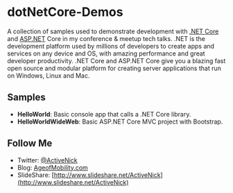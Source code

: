 # dotNetCore-Demos
A collection of samples used to demonstrate development with [.NET Core](https://www.microsoft.com/net) and [ASP.NET](http://www.asp.net/) Core in my conference &amp; meetup tech talks. .NET is the development platform used by millions of developers to create apps and services on any device and OS, with amazing performance and great developer productivity. .NET Core and ASP.NET Core give you a blazing fast open source and modular platform for creating server applications that run on Windows, Linux and Mac.

## Samples
* **HelloWorld**: Basic console app that calls a .NET Core library.
* **HelloWorldWideWeb**: Basic ASP.NET Core MVC project with Bootstrap.

## Follow Me
* Twitter: [@ActiveNick](http://twitter.com/ActiveNick)
* Blog: [AgeofMobility.com](http://AgeofMobility.com)
* SlideShare: [http://www.slideshare.net/ActiveNick](http://www.slideshare.net/ActiveNick)

